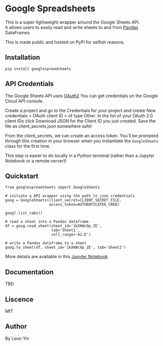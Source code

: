 # Google Spreadsheets
This is a super lightweight wrapper around the Google Sheets API.<br>
It allows users to easily read and write sheets to and from [Pandas](http://pandas.pydata.org/) DataFrames.

This is made public and hosted on PyPi for selfish reasons.

## Installation
`pip install googlespreadsheets`

## API Credentials
The Google Sheets API uses [OAuth2](https://developers.google.com/identity/protocols/OAuth2)
You can get credentials on the Google Cloud API console.

Create a project and go to the Credentials for your project and create New credentials > OAuth client ID > of type Other. In the list of your OAuth 2.0 client IDs click Download JSON for the Client ID you just created. Save the file as client_secrets.json somewhere safe!

From the client_secrets, we can create an access token.
You'll be prompted through this creation in your browser when you instantiate the `GoogleSheets` class for the first time.

This step is easier to do locally in a Python terminal (rather than a Jupyter Notebook or a remote server)!

## Quickstart
```
from googlespreadsheets import GoogleSheets

# initiate a API wrapper using the path to json credentials
goog = GoogleSheets(client_secret=CLIENT_SECRET_FILE, 
                    access_token=AUTHENTICATED_CRED)
                    
googl.list_tabs()

# read a sheet into a Pandas dataframe
df = goog.read_sheet(sheet_id='1kXKWc9p_ZE',
                     tab='Sheet1', 
                     cell_range='A1:E')

# write a Pandas dataframe to a sheet
goog.to_sheet(df, sheet_id='1kXKWc9p_ZE', tab='Sheet2')
```

More details are available in this [Jupyter Notebook](http://nbviewer.jupyter.org/github/yinleon/googlespreadsheets/blob/master/examples/quickstart.ipynb?flush_cache=true)

## Documentation
TBD

## Liscence
MIT

## Author
By Leon Yin
